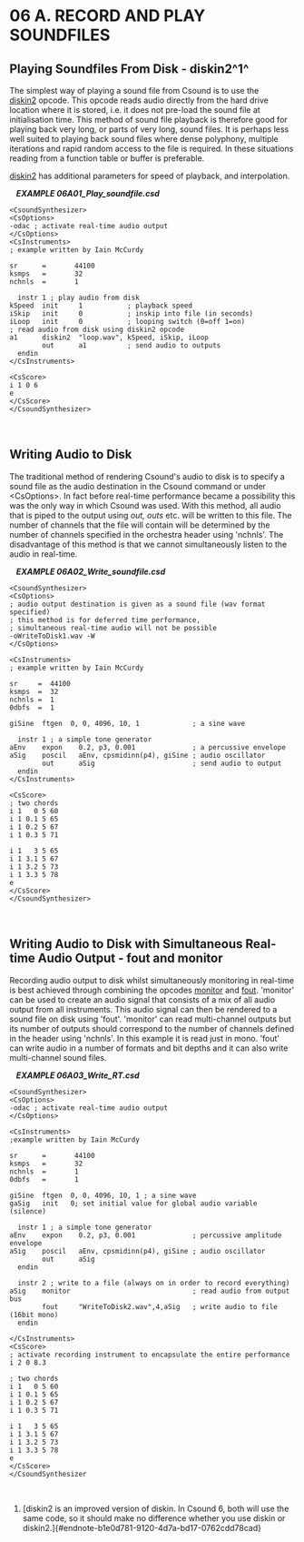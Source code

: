 06 A. RECORD AND PLAY SOUNDFILES
================================

Playing Soundfiles From Disk - diskin2^1^ 
------------------------------------------

The simplest way of playing a sound file from Csound is to use the
[diskin2](https://csound.com/docs/manual/diskin2.html) opcode. This
opcode reads audio directly from the hard drive location where it is
stored, i.e. it does not pre-load the sound file at initialisation time.
This method of sound file playback is therefore good for playing back
very long, or parts of very long, sound files. It is perhaps less well
suited to playing back sound files where dense polyphony, multiple
iterations and rapid random access to the file is required. In these
situations reading from a function table or buffer is preferable.

[diskin2](https://csound.com/docs/manual/diskin2.html) has
additional parameters for speed of playback, and interpolation.

   ***EXAMPLE 06A01\_Play\_soundfile.csd***  

    <CsoundSynthesizer>
    <CsOptions>
    -odac ; activate real-time audio output
    </CsOptions>
    <CsInstruments>
    ; example written by Iain McCurdy

    sr      =       44100
    ksmps   =       32
    nchnls  =       1

      instr 1 ; play audio from disk
    kSpeed  init     1           ; playback speed
    iSkip   init     0           ; inskip into file (in seconds)
    iLoop   init     0           ; looping switch (0=off 1=on)
    ; read audio from disk using diskin2 opcode
    a1      diskin2  "loop.wav", kSpeed, iSkip, iLoop
            out      a1          ; send audio to outputs
      endin
    </CsInstruments>

    <CsScore>
    i 1 0 6
    e
    </CsScore>
    </CsoundSynthesizer>

 

Writing Audio to Disk
---------------------

The traditional method of rendering Csound\'s audio to disk is to
specify a sound file as the audio destination in the Csound command or
under \<CsOptions\>. In fact before real-time performance became a
possibility this was the only way in which Csound was used. With this
method, all audio that is piped to the output using *out, outs* etc.
will be written to this file. The number of channels that the file will
contain will be determined by the number of channels specified in the
orchestra header using \'nchnls\'. The disadvantage of this method is
that we cannot simultaneously listen to the audio in real-time.

   ***EXAMPLE 06A02\_Write\_soundfile.csd***   

    <CsoundSynthesizer>
    <CsOptions>
    ; audio output destination is given as a sound file (wav format specified)
    ; this method is for deferred time performance,
    ; simultaneous real-time audio will not be possible
    -oWriteToDisk1.wav -W
    </CsOptions>

    <CsInstruments>
    ; example written by Iain McCurdy

    sr     =  44100
    ksmps  =  32
    nchnls =  1     
    0dbfs  =  1

    giSine  ftgen  0, 0, 4096, 10, 1             ; a sine wave

      instr 1 ; a simple tone generator
    aEnv    expon    0.2, p3, 0.001              ; a percussive envelope
    aSig    poscil   aEnv, cpsmidinn(p4), giSine ; audio oscillator
            out      aSig                        ; send audio to output
      endin
    </CsInstruments>

    <CsScore>
    ; two chords
    i 1   0 5 60
    i 1 0.1 5 65
    i 1 0.2 5 67
    i 1 0.3 5 71

    i 1   3 5 65
    i 1 3.1 5 67
    i 1 3.2 5 73
    i 1 3.3 5 78
    e
    </CsScore>
    </CsoundSynthesizer>

 

Writing Audio to Disk with Simultaneous Real-time Audio Output - fout and monitor
---------------------------------------------------------------------------------

Recording audio output to disk whilst simultaneously monitoring in
real-time is best achieved through combining the opcodes
[monitor](https://csound.com/docs/manual/monitor.html) and
[fout](https://csound.com/docs/manual/fout.html). \'monitor\' can be
used to create an audio signal that consists of a mix of all audio
output from all instruments. This audio signal can then be rendered to a
sound file on disk using \'fout\'. \'monitor\' can read multi-channel
outputs but its number of outputs should correspond to the number of
channels defined in the header using \'nchnls\'. In this example it is
read just in mono. \'fout\' can write audio in a number of formats and
bit depths and it can also write multi-channel sound files. 

   ***EXAMPLE 06A03\_Write\_RT.csd***   

    <CsoundSynthesizer>
    <CsOptions>
    -odac ; activate real-time audio output
    </CsOptions>

    <CsInstruments>
    ;example written by Iain McCurdy

    sr      =       44100
    ksmps   =       32
    nchnls  =       1       
    0dbfs   =       1

    giSine  ftgen  0, 0, 4096, 10, 1 ; a sine wave
    gaSig   init   0; set initial value for global audio variable (silence)

      instr 1 ; a simple tone generator
    aEnv    expon    0.2, p3, 0.001              ; percussive amplitude envelope
    aSig    poscil   aEnv, cpsmidinn(p4), giSine ; audio oscillator
            out      aSig
      endin

      instr 2 ; write to a file (always on in order to record everything)
    aSig    monitor                              ; read audio from output bus
            fout     "WriteToDisk2.wav",4,aSig   ; write audio to file (16bit mono)
      endin

    </CsInstruments>
    <CsScore>
    ; activate recording instrument to encapsulate the entire performance
    i 2 0 8.3

    ; two chords
    i 1   0 5 60
    i 1 0.1 5 65
    i 1 0.2 5 67
    i 1 0.3 5 71

    i 1   3 5 65
    i 1 3.1 5 67
    i 1 3.2 5 73
    i 1 3.3 5 78
    e
    </CsScore>
    </CsoundSynthesizer

 

1.  [diskin2 is an improved version of diskin. In Csound 6, both will
    use the same code, so it should make no difference whether you use
    diskin or diskin2.]{#endnote-b1e0d781-9120-4d7a-bd17-0762cdd78cad}
